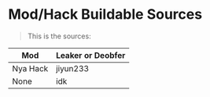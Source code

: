 # Mod/Hack Buildable Sources
> This is the sources:

| Mod             | Leaker or Deobfer |
| --------------- | ----------------- |
| Nya Hack        |   jiyun233        |
| None            |   idk             |

